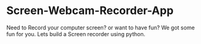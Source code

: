 # Screen-Webcam-Recorder-App
Need to Record your computer screen? or want to have fun? We got some fun for you. Lets build a Screen recorder using python.
